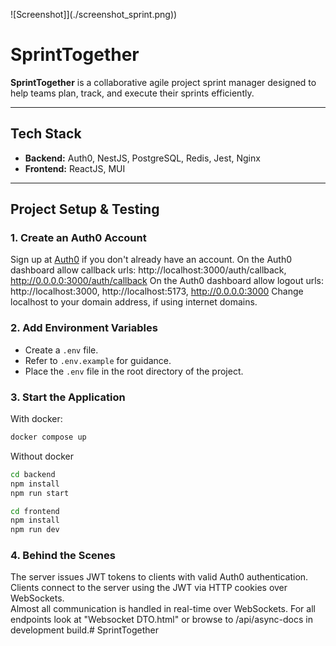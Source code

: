 ![Screenshot]](./screenshot_sprint.png))
# SprintTogether

**SprintTogether** is a collaborative agile project sprint manager designed to help teams plan, track, and execute their sprints efficiently.

---

## Tech Stack

- **Backend:** Auth0, NestJS, PostgreSQL, Redis, Jest, Nginx
- **Frontend:** ReactJS, MUI

---

## Project Setup & Testing

### 1. Create an Auth0 Account
Sign up at [Auth0](https://auth0.com/) if you don't already have an account.
On the Auth0 dashboard allow callback urls: http://localhost:3000/auth/callback, http://0.0.0.0:3000/auth/callback
On the Auth0 dashboard allow logout urls: http://localhost:3000, http://localhost:5173, http://0.0.0.0:3000
Change localhost to your domain address, if using internet domains.

### 2. Add Environment Variables
- Create a `.env` file.  
- Refer to `.env.example` for guidance.  
- Place the `.env` file in the root directory of the project.

### 3. Start the Application
With docker:
```bash
docker compose up
```

Without docker
```bash
cd backend
npm install
npm run start
```

```bash
cd frontend
npm install
npm run dev
```


### 4. Behind the Scenes

The server issues JWT tokens to clients with valid Auth0 authentication.  
Clients connect to the server using the JWT via HTTP cookies over WebSockets.  
Almost all communication is handled in real-time over WebSockets.
For all endpoints look at "Websocket DTO.html" or browse to /api/async-docs in development build.# SprintTogether
